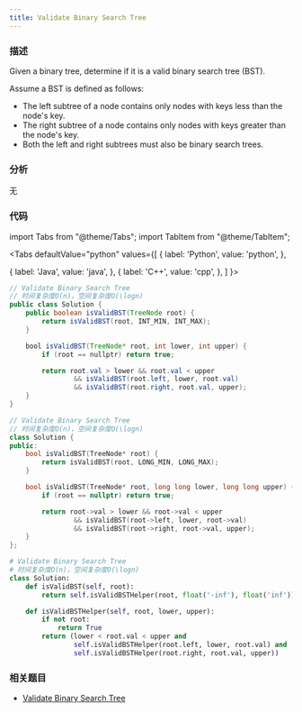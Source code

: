 ```yaml
---
title: Validate Binary Search Tree
---
```


### 描述

Given a binary tree, determine if it is a valid binary search tree (BST).

Assume a BST is defined as follows:

- The left subtree of a node contains only nodes with keys less than the node's key.
- The right subtree of a node contains only nodes with keys greater than the node's key.
- Both the left and right subtrees must also be binary search trees.

### 分析

无

### 代码

import Tabs from "@theme/Tabs";
import TabItem from "@theme/TabItem";

<Tabs
defaultValue="python"
values={[
{ label: 'Python', value: 'python', },

{ label: 'Java', value: 'java', },
{ label: 'C++', value: 'cpp', },
]
}>
<TabItem value="java">

```java
// Validate Binary Search Tree
// 时间复杂度O(n)，空间复杂度O(\logn)
public class Solution {
    public boolean isValidBST(TreeNode root) {
        return isValidBST(root, INT_MIN, INT_MAX);
    }

    bool isValidBST(TreeNode* root, int lower, int upper) {
        if (root == nullptr) return true;

        return root.val > lower && root.val < upper
                && isValidBST(root.left, lower, root.val)
                && isValidBST(root.right, root.val, upper);
    }
}
```

</TabItem>
<TabItem value="cpp">

```cpp
// Validate Binary Search Tree
// 时间复杂度O(n)，空间复杂度O(\logn)
class Solution {
public:
    bool isValidBST(TreeNode* root) {
        return isValidBST(root, LONG_MIN, LONG_MAX);
    }

    bool isValidBST(TreeNode* root, long long lower, long long upper) {
        if (root == nullptr) return true;

        return root->val > lower && root->val < upper
                && isValidBST(root->left, lower, root->val)
                && isValidBST(root->right, root->val, upper);
    }
};
```

</TabItem>

<TabItem value="python">

```python
# Validate Binary Search Tree
# 时间复杂度O(n)，空间复杂度O(\logn)
class Solution:
    def isValidBST(self, root):
        return self.isValidBSTHelper(root, float('-inf'), float('inf'))

    def isValidBSTHelper(self, root, lower, upper):
        if not root:
            return True
        return (lower < root.val < upper and
                self.isValidBSTHelper(root.left, lower, root.val) and
                self.isValidBSTHelper(root.right, root.val, upper))
```

</TabItem>
</Tabs>

### 相关题目

- [Validate Binary Search Tree](validate-binary-search-tree.md)
